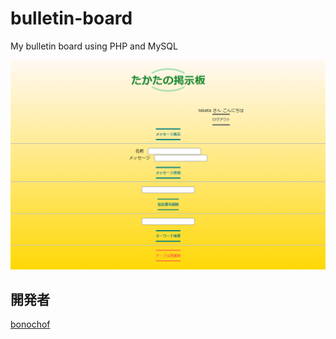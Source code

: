 # bulletin-board
My bulletin board using PHP and MySQL

![snapshot](./image.PNG)

## 開発者
[bonochof](https://github.com/bonochof)
